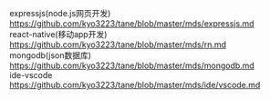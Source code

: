 
expressjs(node.js网页开发)
<br>
https://github.com/kyo3223/tane/blob/master/mds/expressjs.md
<br>
react-native(移动app开发)
<br>
https://github.com/kyo3223/tane/blob/master/mds/rn.md
<br>
mongodb(json数据库)
<br>
https://github.com/kyo3223/tane/blob/master/mds/mongodb.md
<br>
ide-vscode
<br>
https://github.com/kyo3223/tane/blob/master/mds/ide/vscode.md